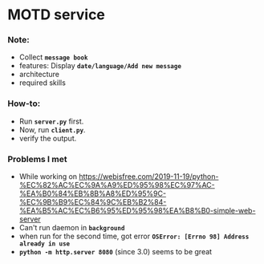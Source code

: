 # MOTD service

### Note:
- Collect **`message book`**
- features: Display **`date/language/Add new message`**
- architecture
- required skills

### How-to:
- Run **`server.py`** first.
- Now, run **`client.py`**.
- verify the output.

### Problems I met
- While working on https://webisfree.com/2019-11-19/python-%EC%82%AC%EC%9A%A9%ED%95%98%EC%97%AC-%EA%B0%84%EB%8B%A8%ED%95%9C-%EC%9B%B9%EC%84%9C%EB%B2%84-%EA%B5%AC%EC%B6%95%ED%95%98%EA%B8%B0-simple-web-server
- Can't run daemon in **`background`**
- when run for the second time, got error **`OSError: [Errno 98] Address already in use`**
- **`python -m http.server 8080`** (since 3.0) seems to be great



